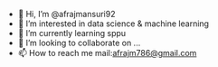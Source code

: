 - 👋 Hi, I’m @afrajmansuri92
- 👀 I’m interested in data science & machine learning
- 🌱 I’m currently learning sppu
- 💞️ I’m looking to collaborate on ...
- 📫 How to reach me mail:afrajm786@gmail.com

<!---
afrajmansuri92/afrajmansuri92 is a ✨ special ✨ repository because its `README.md` (this file) appears on your GitHub profile.
You can click the Preview link to take a look at your changes.
--->
